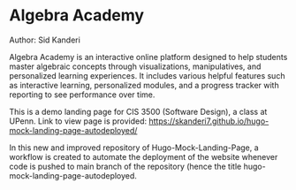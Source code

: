 # Algebra Academy

Author: Sid Kanderi

Algebra Academy is an interactive online platform designed to help students master algebraic concepts through visualizations, manipulatives, and personalized learning experiences.
It includes various helpful features such as interactive learning, personalized modules, and a progress tracker with reporting to see performance over time.

This is a demo landing page for CIS 3500 (Software Design), a class at UPenn. Link to view page is provided: https://skanderi7.github.io/hugo-mock-landing-page-autodeployed/

In this new and improved repository of Hugo-Mock-Landing-Page, a workflow is created to automate the deployment of the website whenever code is pushed to main branch of the repository (hence the title hugo-mock-landing-page-autodeployed.

